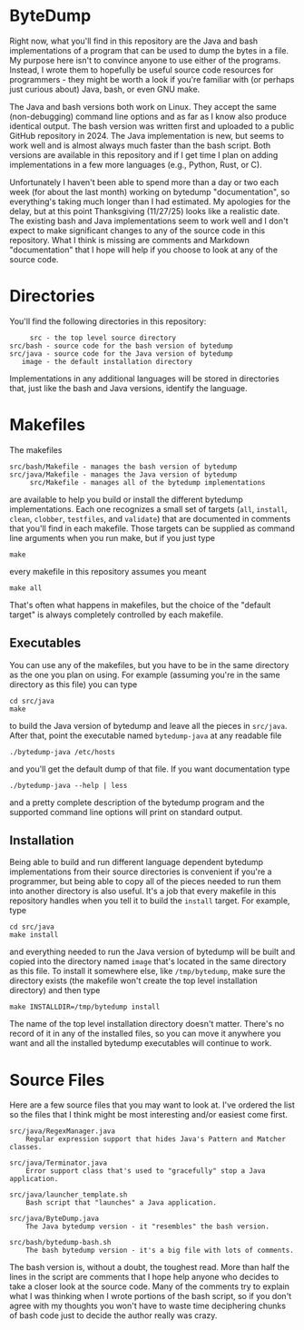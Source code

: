 # ByteDump

Right now, what you'll find in this repository are the Java and bash implementations
of a program that can be used to dump the bytes in a file. My purpose here isn't to
convince anyone to use either of the programs. Instead, I wrote them to hopefully be
useful source code resources for programmers - they might be worth a look if you're
familiar with (or perhaps just curious about) Java, bash, or even GNU make.

The Java and bash versions both work on Linux. They accept the same (non-debugging)
command line options and as far as I know also produce identical output. The bash
version was written first and uploaded to a public GitHub repository in 2024. The
Java implementation is new, but seems to work well and is almost always much faster
than the bash script. Both versions are available in this repository and if I get
time I plan on adding implementations in a few more languages (e.g., Python, Rust,
or C).

Unfortunately I haven't been able to spend more than a day or two each week (for
about the last month) working on bytedump "documentation", so everything's taking
much longer than I had estimated. My apologies for the delay, but at this point
Thanksgiving (11/27/25) looks like a realistic date. The existing bash and Java
implementations seem to work well and I don't expect to make significant changes
to any of the source code in this repository. What I think is missing are comments
and Markdown "documentation" that I hope will help if you choose to look at any of
the source code.

# Directories

You'll find the following directories in this repository:

         src - the top level source directory
    src/bash - source code for the bash version of bytedump
    src/java - source code for the Java version of bytedump
       image - the default installation directory

Implementations in any additional languages will be stored in directories that, just
like the bash and Java versions, identify the language.

# Makefiles

The makefiles

    src/bash/Makefile - manages the bash version of bytedump
    src/java/Makefile - manages the Java version of bytedump
         src/Makefile - manages all of the bytedump implementations

are available to help you build or install the different bytedump implementations.
Each one recognizes a small set of targets (`all`, `install`, `clean`, `clobber`,
`testfiles`, and `validate`) that are documented in comments that you'll find in
each makefile. Those targets can be supplied as command line arguments when you
run make, but if you just type

    make

every makefile in this repository assumes you meant

    make all

That's often what happens in makefiles, but the choice of the "default target" is
always completely controlled by each makefile.

## Executables

You can use any of the makefiles, but you have to be in the same directory as the
one you plan on using. For example (assuming you're in the same directory as this
file) you can type

    cd src/java
    make

to build the Java version of bytedump and leave all the pieces in `src/java`. After
that, point the executable named `bytedump-java` at any readable file

    ./bytedump-java /etc/hosts

and you'll get the default dump of that file. If you want documentation type

    ./bytedump-java --help | less

and a pretty complete description of the bytedump program and the supported command
line options will print on standard output.

## Installation

Being able to build and run different language dependent bytedump implementations
from their source directories is convenient if you're a programmer, but being able
to copy all of the pieces needed to run them into another directory is also useful.
It's a job that every makefile in this repository handles when you tell it to build
the `install` target. For example, type

    cd src/java
    make install

and everything needed to run the Java version of bytedump will be built and copied
into the directory named `image` that's located in the same directory as this file.
To install it somewhere else, like `/tmp/bytedump`, make sure the directory exists
(the makefile won't create the top level installation directory) and then type

    make INSTALLDIR=/tmp/bytedump install

The name of the top level installation directory doesn't matter. There's no record
of it in any of the installed files, so you can move it anywhere you want and all
the installed bytedump executables will continue to work.

# Source Files

Here are a few source files that you may want to look at. I've ordered the list so
the files that I think might be most interesting and/or easiest come first.

    src/java/RegexManager.java
        Regular expression support that hides Java's Pattern and Matcher classes.

    src/java/Terminator.java
        Error support class that's used to "gracefully" stop a Java application.

    src/java/launcher_template.sh
        Bash script that "launches" a Java application.

    src/java/ByteDump.java
        The Java bytedump version - it "resembles" the bash version.

    src/bash/bytedump-bash.sh
        The bash bytedump version - it's a big file with lots of comments.

The bash version is, without a doubt, the toughest read. More than half the lines in
the script are comments that I hope help anyone who decides to take a closer look at
the source code. Many of the comments try to explain what I was thinking when I wrote
portions of the bash script, so if you don't agree with my thoughts you won't have to
waste time deciphering chunks of bash code just to decide the author really was crazy.

